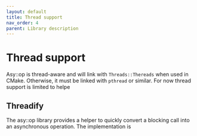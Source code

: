 ```yaml
---
layout: default
title: Thread support
nav_order: 4
parent: Library description
---
```


# Thread support
Asy::op is thread-aware and will link with `Threads::Thereads` when used in CMake. Otherwise, it must be linked with `pthread` or similar. For now thread support is limited to helpe

## Threadify
The asy::op library provides a helper to quickly convert a blocking call into an asynchronous operation. The implementation is 
<!--stackedit_data:
eyJoaXN0b3J5IjpbMTkxMzE4MjYyXX0=
-->